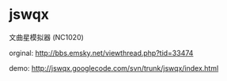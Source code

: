 jswqx
=====

文曲星模拟器 (NC1020)

orginal: http://bbs.emsky.net/viewthread.php?tid=33474

demo: http://jswqx.googlecode.com/svn/trunk/jswqx/index.html